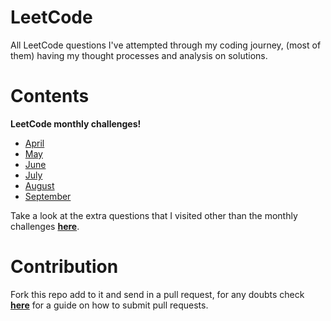 # LeetCode
All LeetCode questions I've attempted through my coding journey, (most of them) having my thought processes and analysis on solutions.

# Contents
**LeetCode monthly challenges!**
- [April](https://github.com/Madhav-Somanath/LeetCode/tree/master/April)
- [May](https://github.com/Madhav-Somanath/LeetCode/tree/master/May)
- [June](https://github.com/Madhav-Somanath/LeetCode/tree/master/June)
- [July](https://github.com/Madhav-Somanath/LeetCode/tree/master/July)
- [August](https://github.com/Madhav-Somanath/LeetCode/tree/master/August)
- [September](https://github.com/Madhav-Somanath/LeetCode/tree/master/September)

Take a look at the extra questions that I visited other than the monthly challenges [**here**](https://github.com/Madhav-Somanath/LeetCode/tree/master/Extra).

# Contribution
Fork this repo add to it and send in a pull request, for any doubts check [**here**](https://help.github.com/en/github/building-a-strong-community/encouraging-helpful-contributions-to-your-project-with-labels) for a guide on how to submit pull requests.
